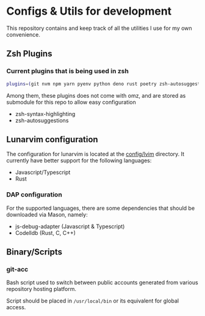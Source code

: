 # Configs & Utils for development
This repository contains and keep track of all the utilities I use for my own convenience.

## Zsh Plugins

### Current plugins that is being used in zsh

```sh
plugins=(git nvm npm yarn pyenv python deno rust poetry zsh-autosuggestions zsh-syntax-highlighting docker docker-compose)
```

Among them, these plugins does not come with omz, and are stored as submodule for this repo to allow easy configuration

- zsh-syntax-highlighting
- zsh-autosuggestions

## Lunarvim configuration

The configuration for lunarvim is located at the [config/lvim](./config/lvim/) directory. It currently have better support for the following languages:

- Javascript/Typescript
- Rust

### DAP configuration

For the supported languages, there are some dependencies that should be downloaded via Mason, namely:

- js-debug-adapter (Javascript & Typescript)
- Codelldb (Rust, C, C++)


## Binary/Scripts
### git-acc

Bash script used to switch between public accounts generated from various repository hosting platform.

Script should be placed in `/usr/local/bin` or its equivalent for global access.
